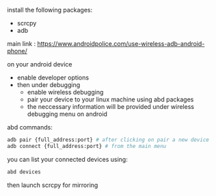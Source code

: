 install the following packages:

- scrcpy
- adb

main link : https://www.androidpolice.com/use-wireless-adb-android-phone/

on your android device

- enable developer options
- then under debugging
  - enable wireless debugging
  - pair your device to your linux machine using abd packages
  - the neccessary information will be provided under wireless debugging menu on android

abd commands:

```bash
adb pair {full_address:port} # after clicking on pair a new device
adb connect {full_address:port} # from the main menu
```

you can list your connected devices using:

```bash
abd devices
```

then launch scrcpy for mirroring
